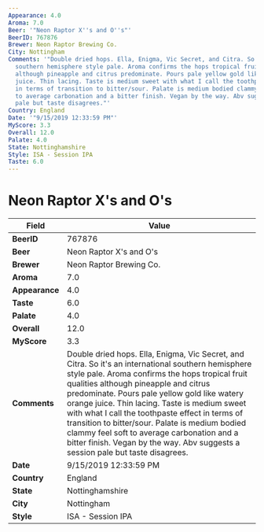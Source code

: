 ```yaml
---
Appearance: 4.0
Aroma: 7.0
Beer: '"Neon Raptor X''s and O''s"'
BeerID: 767876
Brewer: Neon Raptor Brewing Co.
City: Nottingham
Comments: '"Double dried hops. Ella, Enigma, Vic Secret, and Citra. So it''s an international
  southern hemisphere style pale. Aroma confirms the hops tropical fruit qualities
  although pineapple and citrus predominate. Pours pale yellow gold like watery orange
  juice. Thin lacing. Taste is medium sweet with what I call the toothpaste effect
  in terms of transition to bitter/sour. Palate is medium bodied clammy feel soft
  to average carbonation and a bitter finish. Vegan by the way. Abv suggests a session
  pale but taste disagrees."'
Country: England
Date: '"9/15/2019 12:33:59 PM"'
MyScore: 3.3
Overall: 12.0
Palate: 4.0
State: Nottinghamshire
Style: ISA - Session IPA
Taste: 6.0
---
```


# Neon Raptor X's and O's

| Field         | Value |
|---------------|-------|
| **BeerID** | 767876 |
| **Beer** | Neon Raptor X's and O's |
| **Brewer** | Neon Raptor Brewing Co. |
| **Aroma** | 7.0 |
| **Appearance** | 4.0 |
| **Taste** | 6.0 |
| **Palate** | 4.0 |
| **Overall** | 12.0 |
| **MyScore** | 3.3 |
| **Comments** | Double dried hops. Ella, Enigma, Vic Secret, and Citra. So it's an international southern hemisphere style pale. Aroma confirms the hops tropical fruit qualities although pineapple and citrus predominate. Pours pale yellow gold like watery orange juice. Thin lacing. Taste is medium sweet with what I call the toothpaste effect in terms of transition to bitter/sour. Palate is medium bodied clammy feel soft to average carbonation and a bitter finish. Vegan by the way. Abv suggests a session pale but taste disagrees. |
| **Date** | 9/15/2019 12:33:59 PM |
| **Country** | England |
| **State** | Nottinghamshire |
| **City** | Nottingham |
| **Style** | ISA - Session IPA |
